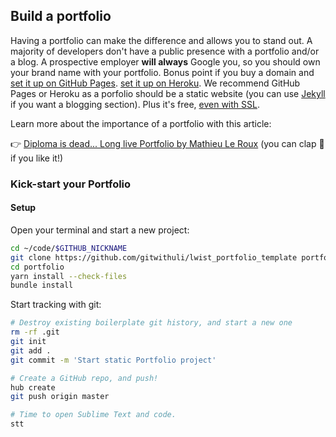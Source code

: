 ## Build a portfolio

Having a portfolio can make the difference and allows you to stand out. A majority of developers don't have a public presence with a portfolio and/or a blog. A prospective employer **will always** Google you, so you should own your brand name with your portfolio. Bonus point if you buy a domain and [set it up on GitHub Pages](https://help.github.com/articles/using-a-custom-domain-with-github-pages/). [set it up on Heroku](https://help.heroku.com/MTG1BIA7/how-do-i-connect-a-domain-to-my-heroku-app). We recommend GitHub Pages or Heroku as a porfolio should be a static website (you can use [Jekyll](https://jekyllrb.com/) if you want a blogging section). Plus it's free, [even with SSL](https://blog.github.com/2018-05-01-github-pages-custom-domains-https/).

Learn more about the importance of a portfolio with this article:

👉 [Diploma is dead... Long live Portfolio by Mathieu Le Roux](https://medium.com/le-wagon/diploma-is-dead-long-live-portfolio-44a6d306553) (you can clap 👏 if you like it!)

### Kick-start your Portfolio

#### Setup

Open your terminal and start a new project:

```bash
cd ~/code/$GITHUB_NICKNAME
git clone https://github.com/gitwithuli/lwist_portfolio_template portfolio
cd portfolio
yarn install --check-files
bundle install
```

Start tracking with git:

```bash
# Destroy existing boilerplate git history, and start a new one
rm -rf .git
git init
git add .
git commit -m 'Start static Portfolio project'

# Create a GitHub repo, and push!
hub create
git push origin master
```


```bash
# Time to open Sublime Text and code.
stt
```
